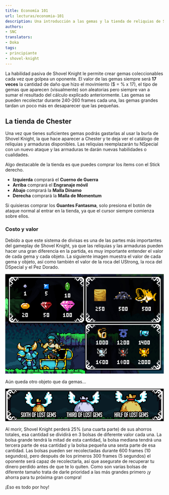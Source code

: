 ```yaml
---
title: Economía 101
url: lecturas/economia-101
description: Una introducción a las gemas y la tienda de reliquias de Shovel Knight
authors:
- SNC
translators:
- Doka
tags:
- principiante
- shovel-knight
---
```


La habilidad pasiva de Shovel Knight le permite crear gemas coleccionables cada vez que golpea un oponente. El valor de las gemas siempre será **17 veces** la cantidad de daño que hizo el movimiento ($ = % x 17), el tipo de gemas que aparecen (visualmente) son aleatorias pero siempre van a sumar el resultado del cálculo explicado anteriormente. Las gemas se pueden recolectar durante 240-260 frames cada una, las gemas grandes tardan un poco más en desaparecer que las pequeñas.

## La tienda de Chester

Una vez que tienes suficientes gemas podrás gastarlas al usar la burla de Shovel Knight, la que hace aparecer a Chester y te deja ver el catálogo de reliquias y armaduras disponibles. Las reliquias reemplazarán tu NSpecial con un nuevo ataque y las armaduras te darán nuevas habilidades o cualidades.

Algo destacable de la tienda es que puedes comprar los ítems con el Stick derecho.

- **Izquierda** comprará el **Cuerno de Guerra**
- **Arriba** comprará el **Engranaje móvil**
- **Abajo** comprará la **Malla Dínamo**
- **Derecha** comprará la **Malla de Momentum**

Si quisieras comprar los **Guantes Fantasma**, solo presiona el botón de ataque normal al entrar en la tienda, ya que el cursor siempre comienza sobre ellos.

### Costo y valor

Debido a que este sistema de divisas es una de las partes más importantes del gameplay de Shovel Knight, ya que las reliquias y las armaduras pueden hacer una gran diferencia en la partida, es muy importante entender el valor de cada gema y cada objeto. La siguiente imagen muestra el valor de cada gema y objeto, así como también el valor de la roca del UStrong, la roca del DSpecial y el Pez Dorado.

![](img/values.png)

Aún queda otro objeto que da gemas…

![](img/money-bags.png)

Al morir, Shovel Knight perderá 25% (una cuarta parte) de sus ahorros totales, esa cantidad se dividirá en 3 bolsas de diferente valor cada una. La bolsa grande tendrá la mitad de esta cantidad, la bolsa mediana tendrá una tercera parte de esa cantidad y la bolsa pequeña una sexta parte de esa cantidad. Las bolsas pueden ser recolectadas durante 600 frames (10 segundos), pero después de los primeros 300 frames (5 segundos) el oponente será capaz de recolectarla, así que asegurate de recuperar tu dinero perdido antes de que te lo quiten. Como son varias bolsas de diferente tamaño trata de darle prioridad a las más grandes primero ¡y ahorra para tu próxima gran compra!

¡Eso es todo por hoy!